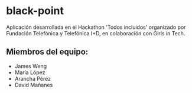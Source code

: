 # black-point
Aplicación desarrollada en el Hackathon 'Todos incluidos' organizado por Fundación Telefónica y Telefónica I+D, en colaboración con Girls in Tech.

## Miembros del equipo:
- James Weng
- María López
- Arancha Pérez
- David Mañanes
